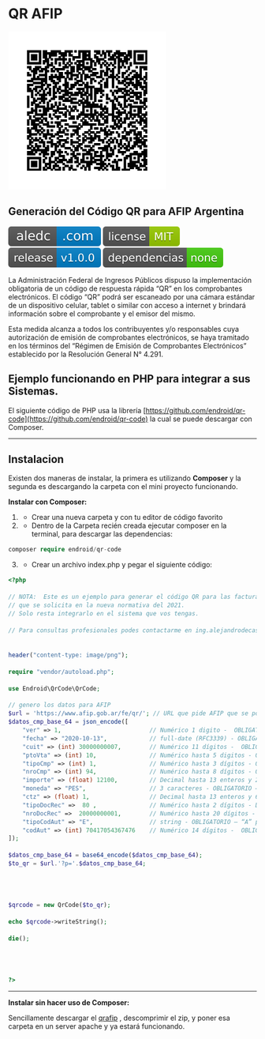 # QR AFIP

![aledc.tk](https://github.com/aledc7/qrafip/blob/main/recursos/qrafip.png?raw=true "aledc.tk")

## Generación del Código QR para AFIP Argentina  


[![aledc.com](https://github.com/aledc7/Scrum-Certification/blob/master/recursos/aledc.com.svg)](https://aledc.tk)
[![License](https://github.com/aledc7/Scrum-Certification/blob/master/recursos/mit-license.svg)](https://aledc.tk)
[![GitHub release](https://github.com/aledc7/Scrum-Certification/blob/master/recursos/release.svg)](https://aledc.tk)
[![Dependencies](https://github.com/aledc7/Scrum-Certification/blob/master/recursos/dependencias-none.svg)](https://aledc.tk)





La Administración Federal de Ingresos Públicos dispuso la implementación obligatoria de un código de respuesta rápida “QR” en los comprobantes electrónicos. El código “QR” podrá ser escaneado por una cámara estándar de un dispositivo celular, tablet o similar con acceso a internet y brindará información sobre el comprobante y el emisor del mismo.

Esta medida alcanza a todos los contribuyentes y/o responsables cuya autorización de emisión de comprobantes electrónicos, se haya tramitado en los términos del “Régimen de Emisión de Comprobantes Electrónicos” establecido por la Resolución General N° 4.291.




## Ejemplo funcionando en PHP para integrar a sus Sistemas.   

El siguiente código de PHP usa la librería [https://github.com/endroid/qr-code](https://github.com/endroid/qr-code) la cual se puede descargar con Composer.   


_________________________________________________________________    
## Instalacion

Existen dos maneras de instalar, la primera es utilizando __Composer__ y la segunda es descargando la carpeta con el mini proyecto funcionando.   




__Instalar con Composer:__

1. - Crear una nueva carpeta y con tu editor de código favorito

2. - Dentro de la Carpeta recién creada ejecutar composer en la terminal, para descargar las dependencias:   
```php
composer require endroid/qr-code
```
3. -  Crear un archivo index.php y pegar el siguiente código:
```php
<?php

// NOTA:  Este es un ejemplo para generar el código QR para las facturas de AFIP Argentina
// que se solicita en la nueva normativa del 2021.
// Solo resta integrarlo en el sistema que vos tengas.

// Para consultas profesionales podes contactarme en ing.alejandrodecastro@gmail.com


header("content-type: image/png");

require "vendor/autoload.php";

use Endroid\QrCode\QrCode;

// genero los datos para AFIP
$url = 'https://www.afip.gob.ar/fe/qr/'; // URL que pide AFIP que se ponga en el QR. 
$datos_cmp_base_64 = json_encode([ 
    "ver" => 1,                         // Numérico 1 digito -  OBLIGATORIO – versión del formato de los datos del comprobante	1
    "fecha" => "2020-10-13",            // full-date (RFC3339) - OBLIGATORIO – Fecha de emisión del comprobante
    "cuit" => (int) 30000000007,        // Numérico 11 dígitos -  OBLIGATORIO – Cuit del Emisor del comprobante  
    "ptoVta" => (int) 10,               // Numérico hasta 5 digitos - OBLIGATORIO – Punto de venta utilizado para emitir el comprobante
    "tipoCmp" => (int) 1,               // Numérico hasta 3 dígitos - OBLIGATORIO – tipo de comprobante (según Tablas del sistema. Ver abajo )
    "nroCmp" => (int) 94,               // Numérico hasta 8 dígitos - OBLIGATORIO – Número del comprobante
    "importe" => (float) 12100,         // Decimal hasta 13 enteros y 2 decimales - OBLIGATORIO – Importe Total del comprobante (en la moneda en la que fue emitido)
    "moneda" => "PES",                  // 3 caracteres - OBLIGATORIO – Moneda del comprobante (según Tablas del sistema. Ver Abajo )
    "ctz" => (float) 1,                 // Decimal hasta 13 enteros y 6 decimales - OBLIGATORIO – Cotización en pesos argentinos de la moneda utilizada (1 cuando la moneda sea pesos)
    "tipoDocRec" =>  80 ,               // Numérico hasta 2 dígitos - DE CORRESPONDER – Código del Tipo de documento del receptor (según Tablas del sistema )
    "nroDocRec" =>  20000000001,        // Numérico hasta 20 dígitos - DE CORRESPONDER – Número de documento del receptor correspondiente al tipo de documento indicado
    "tipoCodAut" => "E",                // string - OBLIGATORIO – “A” para comprobante autorizado por CAEA, “E” para comprobante autorizado por CAE
    "codAut" => (int) 70417054367476    // Numérico 14 dígitos -  OBLIGATORIO – Código de autorización otorgado por AFIP para el comprobante
]); 

$datos_cmp_base_64 = base64_encode($datos_cmp_base_64); 
$to_qr = $url.'?p='.$datos_cmp_base_64;




$qrcode = new QrCode($to_qr);

echo $qrcode->writeString();

die();




?>

```

___________________________________________




__Instalar sin hacer uso de Composer:__

Sencillamente descargar el [qrafip](https://github.com/aledc7/qrafip/raw/main/recursos/qrafip.zip) , descomprimir el zip, y poner esa carpeta en un server apache y ya estará funcionando.   





